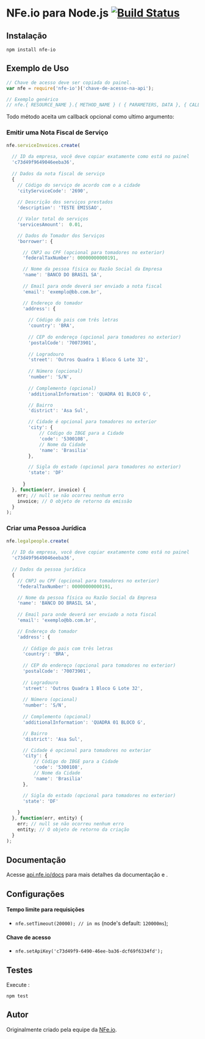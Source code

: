 # NFe.io para Node.js [![Build Status](https://travis-ci.org/nfe/client-nodejs.svg?branch=master)](https://travis-ci.org/nfe/client-nodejs)

## Instalação

`npm install nfe-io`

## Exemplo de Uso
```js
// Chave de acesso deve ser copiada do painel.
var nfe = require('nfe-io')('chave-de-acesso-na-api');

// Exemplo genérico
// nfe.{ RESOURCE_NAME }.{ METHOD_NAME } ( { PARAMETERS, DATA }, { CALLBACK_FUNCTION } )
```
Todo método aceita um callback opcional como ultimo argumento:

### Emitir uma Nota Fiscal de Serviço
```js
nfe.serviceInvoices.create(
  
  // ID da empresa, você deve copiar exatamente como está no painel
  'c73d49f9649046eeba36', 
  
  // Dados da nota fiscal de serviço
  {  
    // Código do serviço de acordo com o a cidade
    'cityServiceCode': '2690',
    
    // Descrição dos serviços prestados
    'description': 'TESTE EMISSAO',  

    // Valor total do serviços
    'servicesAmount':  0.01,

    // Dados do Tomador dos Serviços
    'borrower': {  

      // CNPJ ou CPF (opcional para tomadores no exterior)
      'federalTaxNumber': 00000000000191,

      // Nome da pessoa física ou Razão Social da Empresa
      'name': 'BANCO DO BRASIL SA',
      
      // Email para onde deverá ser enviado a nota fiscal
      'email': 'exemplo@bb.com.br',

      // Endereço do tomador
      'address': {
      	
      	// Código do pais com três letras
        'country': 'BRA',
        
        // CEP do endereço (opcional para tomadores no exterior)
        'postalCode': '70073901',
         
        // Logradouro
        'street': 'Outros Quadra 1 Bloco G Lote 32',
        
        // Número (opcional)
        'number': 'S/N',
        
        // Complemento (opcional) 
        'additionalInformation': 'QUADRA 01 BLOCO G',

        // Bairro
        'district': 'Asa Sul', 

		// Cidade é opcional para tomadores no exterior
        'city': { 
            // Código do IBGE para a Cidade
            'code': '5300108',
            // Nome da Cidade
            'name': 'Brasilia'
        },

        // Sigla do estado (opcional para tomadores no exterior)
        'state': 'DF'
        
      }
  }, function(err, invoice) {    
    err; // null se não ocorreu nenhum erro
    invoice; // O objeto de retorno da emissão    
  }
);
```

### Criar uma Pessoa Jurídica
```js
nfe.legalpeople.create(
  
  // ID da empresa, você deve copiar exatamente como está no painel
  'c73d49f9649046eeba36',
  
  // Dados da pessoa jurídica
  {
    // CNPJ ou CPF (opcional para tomadores no exterior)
    'federalTaxNumber': 00000000000191,

    // Nome da pessoa física ou Razão Social da Empresa
    'name': 'BANCO DO BRASIL SA',
    
    // Email para onde deverá ser enviado a nota fiscal
    'email': 'exemplo@bb.com.br',

    // Endereço do tomador
    'address': {
      
      // Código do pais com três letras
      'country': 'BRA',
      
      // CEP do endereço (opcional para tomadores no exterior)
      'postalCode': '70073901',
       
      // Logradouro
      'street': 'Outros Quadra 1 Bloco G Lote 32',
      
      // Número (opcional)
      'number': 'S/N',
      
      // Complemento (opcional) 
      'additionalInformation': 'QUADRA 01 BLOCO G',

      // Bairro
      'district': 'Asa Sul', 

      // Cidade é opcional para tomadores no exterior
      'city': { 
          // Código do IBGE para a Cidade
          'code': '5300108',
          // Nome da Cidade
          'name': 'Brasilia'
      },

      // Sigla do estado (opcional para tomadores no exterior)
      'state': 'DF'
      
    }
  }, function(err, entity) {
    err; // null se não ocorreu nenhum erro
    entity; // O objeto de retorno da criação
  }
);
```

## Documentação
Acesse [api.nfe.io/docs](nfe.github.io/api-docs/dist/) para mais detalhes da documentação e .

## Configurações 

#### Tempo limite para requisições
 * `nfe.setTimeout(20000); // in ms` (node's default: `120000ms`);
 
#### Chave de acesso
 * `nfe.setApiKey('c73d49f9-6490-46ee-ba36-dcf69f6334fd');` 

## Testes
Execute :

`npm test`

## Autor

Originalmente criado pela equipe da [NFe.io](https://github.com/nfe).
